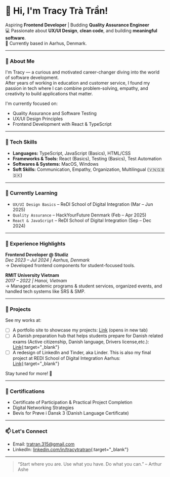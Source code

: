 # 👋 Hi, I'm Tracy Trà Trần!

Aspiring **Frontend Developer** | Budding **Quality Assurance Engineer**  
💻 Passionate about **UX/UI Design**, **clean code**, and building **meaningful software**.  
📍 Currently based in Aarhus, Denmark.

---

### 🌱 About Me

I'm Tracy — a curious and motivated career-changer diving into the world of software development.  
After years of working in education and customer service, I found my passion in tech where I can combine problem-solving, empathy, and creativity to build applications that matter.

I'm currently focused on:
- Quality Assurance and Software Testing  
- UX/UI Design Principles  
- Frontend Development with React & TypeScript  

---

### 🔧 Tech Skills

- **Languages:** TypeScript, JavaScript (Basics), HTML/CSS
- **Frameworks & Tools:** React (Basics), Testing (Basics), Test Automation
- **Softwares & Systems:** MacOS, Windows
- **Soft Skills:** Communication, Empathy, Organization, Multilingual (🇻🇳🇬🇧🇩🇰)

---

### 🧠 Currently Learning

- `UX/UI Design Basics` – ReDI School of Digital Integration (Mar – Jun 2025)  
- `Quality Assurance` – HackYourFuture Denmark (Feb – Apr 2025)  
- `React & JavaScript` – ReDI School of Digital Integration (Sep – Dec 2024)

---

### 💼 Experience Highlights

**Frontend Developer @ Studiz**  
*Dec 2023 – Jul 2024 | Aarhus, Denmark*  
→ Developed frontend components for student-focused tools.

**RMIT University Vietnam**  
*2017 – 2022 | Hanoi, Vietnam*  
→ Managed academic programs & student services, organized events, and handled tech systems like SRS & SMP.

---

### 📌 Projects

See my works at:
- [ ] A portfolio site to showcase my projects: [Link](https://github.com/tracytratran/tracytratran.github.io) (opens in new tab)
- [ ] A Danish preparation hub that helps students prepare for Danish related exams (Active citizenship, Danish language, Drivers license,etc.): [Link](https://github.com/tracytratran/aktiv-medborgerskab){:target="_blank"}
- [ ] A redesign of LinkedIn and Tinder, aka Linder. This is also my final project at REDI School of Digital Integration Aarhus: [Link](https://github.com/tracytratran/linder){:target="_blank"}

Stay tuned for more! 🚀

---

### 🏅 Certifications

- Certificate of Participation & Practical Project Completion  
- Digital Networking Strategies  
- Bevis for Prøve i Dansk 3 (Danish Language Certificate)

---

### 📫 Let's Connect

- Email: [tratran.315@gmail.com](mailto:tratran.315@gmail.com)  
- LinkedIn: [linkedin.com/in/tracytratran](https://linkedin.com/in/tracytratran){:target="_blank"}

---

> “Start where you are. Use what you have. Do what you can.” – Arthur Ashe

